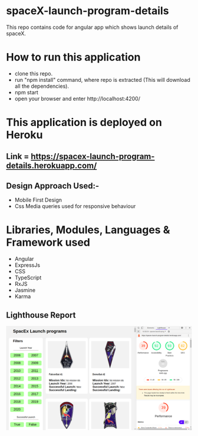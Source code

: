 # spaceX-launch-program-details
This repo contains code for angular app which shows launch details of spaceX.

# How to run this application
 * clone this repo.
 * run "npm install" command, where repo is extracted (This will download all the dependencies).
 * npm start
 * open your browser and enter http://localhost:4200/

# This application is deployed on Heroku
## Link = https://spacex-launch-program-details.herokuapp.com/

## Design Approach Used:-
* Mobile First Design 
* Css Media queries used for responsive behaviour

# Libraries, Modules, Languages & Framework used
  * Angular
  * ExpressJs
  * CSS
  * TypeScript
  * RxJS
  * Jasmine
  * Karma

## Lighthouse Report
![Light House Data](https://github.com/ashutoshraj01/spaceX-launch-program-detail/blob/master/Screenshot%20from%202020-11-09%2017-05-05.png)
